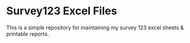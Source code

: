 # Survey123 Excel Files

This is a simple repository for maintaining my survey 123 excel sheets & printable reports.